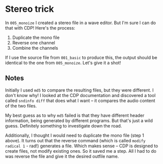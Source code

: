 # Stereo trick

In `005_monoize` I created a stereo file in a wave editor. But I'm sure I can
do that with CDP! Here's the process:

1. Duplicate the mono file
2. Reverse one channel
3. Combine the channels

If I use the source file from `001_basic` to produce this, the output should
be identical to the one from `005_monoize`. Let's give it a shot!

## Notes

Initially I used `md5` to compare the resulting files, but they were different.
I don't know why! I looked at the CDP documentation and discovered a tool
called `sndinfo diff` that does what I want – it compares the audio content
of the two files.

My best guess as to why `md5` failed is that they have different header
information, being generated by different programs. But that's just a wild
guess. Definitely something to investigate down the road.

Additionally, I thought I would need to duplicate the mono file (step 1 above).
It turns out that the reverse command (which is called `modify radical 1` -
rad!) generates a file. Which makes sense – CDP is designed to create files,
not modify existing ones. So it saved me a step. All I had to do was reverse
the file and give it the desired outfile name.
